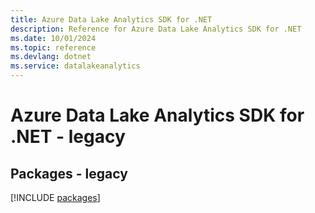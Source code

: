 ```yaml
---
title: Azure Data Lake Analytics SDK for .NET
description: Reference for Azure Data Lake Analytics SDK for .NET
ms.date: 10/01/2024
ms.topic: reference
ms.devlang: dotnet
ms.service: datalakeanalytics
---
```

# Azure Data Lake Analytics SDK for .NET - legacy
## Packages - legacy
[!INCLUDE [packages](data-lake-analytics-index.md)]